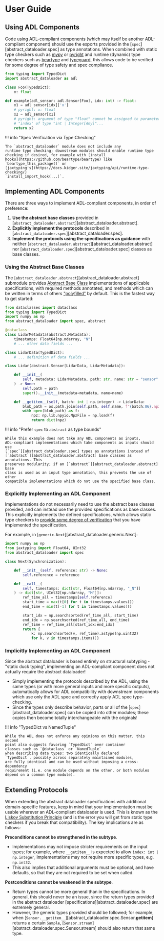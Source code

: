 # User Guide

## Using ADL Components

Code using ADL-compliant components (which may itself be another
ADL-compliant component) should use the exports provided in the
[`spec`][abstract_dataloader.spec] as type annotations. When
combined with static type checkers such as
[mypy](https://mypy-lang.org/) or
[pyright](https://microsoft.github.io/pyright/) and runtime (dynamic)
type checkers such as [beartype](https://github.com/beartype/beartype)
and [typeguard](https://github.com/agronholm/typeguard), this allows
code to be verified for some degree of type safety and spec compliance.

``` python
from typing import TypedDict
import abstract_dataloader as adl

class Foo(TypedDict):
    x: float

def example(adl_sensor: adl.Sensor[Foo], idx: int) -> float:
    x1 = adl_sensor[idx]['x']
    # pyright: x: float
    x2 = adl_sensor[x1]
    # pyright: argument of type "float" cannot be assigned to parameter
    # "index" of type "int | Integer[Any]"...
    return x2
```

!!! info "Spec Verification via Type Checking"

    The `abstract_dataloader` module does not include any
    runtime type checking; downstream modules should enable runtime type
    checking if desired, for example with [install
    hooks](https://github.com/beartype/beartype) like
    `beartype_this_package()` or
    [jaxtyping's](https://docs.kidger.site/jaxtyping/api/runtime-type-checking/)
    `install_import_hook(...)`.

## Implementing ADL Components

There are three ways to implement ADL-compliant components, in order of
preference:

1.  **Use the abstract base classes** provided in
    [`abstract_dataloader.abstract`][abstract_dataloader.abstract].
2.  **Explicitly implement the protocols** described in
    [`abstract_dataloader.spec`][abstract_dataloader.spec].
3.  **Implement the protocols using the specifications as guidance**
    with neither [`abstract_dataloader.abstract`][abstract_dataloader.abstract]
    nor [`abstract_dataloader.spec`][abstract_dataloader.spec] classes as base
    classes.

### Using the Abstract Base Classes

The [`abstract_dataloader.abstract`][abstract_dataloader.abstract]
submodule provides [Abstract Base
Class](https://docs.python.org/3/library/abc.html) implementations of
applicable specifications, with required methods annotated, and methods
which can be written in terms of others
["polyfilled"](https://developer.mozilla.org/en-US/docs/Glossary/Polyfill)
by default. This is the fastest way to get started:

``` python
from dataclasses import dataclass
from typing import TypedDict
import numpy as np
from abstract_dataloader import spec, abstract

@dataclass
class LidarMetadata(abstract.Metadata):
    timestamps: Float64[np.ndarray, "N"]
    # ... other data fields ...

class LidarData(TypedDict):
    # ... definition of data fields ...

class Lidar(abstract.Sensor[LidarData, LidarMetadata]):

    def __init__(
        self, metadata: LidarMetadata, path: str, name: str = "sensor"
    ) -> None:
        self.path = path
        super().__init__(metadata=metadata, name=name)

    def __getitem__(self, batch: int | np.integer) -> LidarData:
        blob_path = os.path.join(self.path, self.name, f"{batch:06}.npz")
        with open(blob_path) as f:
            npz: np.lib.npyio.NpzFile = np.load(f)
            return dict(npz)
```

!!! info "Prefer `spec` to `abstract` as type bounds"

    While this example does not take any ADL components as inputs,
    ADL-compliant implementations which take components as inputs should use
    [`spec`][abstract_dataloader.spec] types as annotations instead of
    [`abstract`][abstract_dataloader.abstract] base classes as annotations. This
    preserves modularity; if an [`abstract`][abstract_dataloader.abstract] base
    class is used as an input type annotation, this prevents the use of other
    compatible implementations which do not use the specified base class.

### Explicitly Implementing an ADL Component

Implementations do not necessarily need to use the abstract base classes
provided, and can instead use the provided specifications as base
classes. This explicitly implements the defined specifications, which
allows static type checkers to [provide some degree of
verification](https://typing.python.org/en/latest/spec/protocol.html#explicitly-declaring-implementation)
that you have implemented the specification.

For example, in [`generic.Next`][abstract_dataloader.generic.Next]:

``` python
import numpy as np
from jaxtyping import Float64, UInt32
from abstract_dataloader import spec

class Next(Synchronization):

    def __init__(self, reference: str) -> None:
        self.reference = reference

    def __call__(
        self, timestamps: dict[str, Float64[np.ndarray, "_N"]]
    ) -> dict[str, UInt32[np.ndarray, "M"]]:
        ref_time_all = timestamps[self.reference]
        start_time = max(t[0] for t in timestamps.values())
        end_time = min(t[-1] for t in timestamps.values())

        start_idx = np.searchsorted(ref_time_all, start_time)
        end_idx = np.searchsorted(ref_time_all, end_time)
        ref_time = ref_time_all[start_idx:end_idx]
        return {
            k: np.searchsorted(v, ref_time).astype(np.uint32)
            for k, v in timestamps.items()}
```

### Implicitly Implementing an ADL Component

Since the abstract dataloader is based entirely on structural subtyping
-"static duck typing", implementing an ADL-compliant component does
not actually require the abstract dataloader!

- Simply implementing the protocols described by the ADL, using the same
  types (or with more general inputs and more specific outputs),
  automatically allows for ADL compatibility with downstream components
  which use only the ADL spec and correctly apply ADL spec
  type-checking.
- Since the types only describe behavior, parts or all of the
  [`spec`][abstract_dataloader.spec] can be copied into other
  modules; these copies then become totally interchangeable with the
  originals!

!!! info "TypedDict vs NamedTuple"

    While the ADL does not enforce any opinions on this matter, this second
    point also suggests favoring `TypedDict` over container
    classes such as `@dataclass` or `NamedTuple`
    when describing data types: two identically declared
    `TypedDict`, possibly across separately maintained modules,
    are fully identical and can be used without imposing a cross-dependency
    requirement (i.e. one module depends on the other, or both modules
    depend on a common type module).

## Extending Protocols

When extending the abstract dataloader specifications with additional
domain-specific features, keep in mind that your implementation must be
usable wherever an ADL-compliant dataloader is used. This is known as
the [Liskov Substitution
Principle](https://en.wikipedia.org/wiki/Liskov_substitution_principle)
(and is the error you will get from static type checkers if you break
that compatibility). The key implications are as follows:

**Preconditions cannot be strengthened in the subtype**.

- Implementations may not impose stricter requirements on the input
  types; for example, where `__getitem__` is expected to
  allow `index: int | np.integer`, implementations may not
  require more specific types, e.g. `np.int32`.
- This also implies that additional arguments must be optional, and have
  defaults, so that they are not required to be set when called.

**Postconditions cannot be weakened in the subtype**.

- Return types cannot be more general than in the specifications. In
  general, this should never be an issue, since the return types
  provided in the abstract dataloader
  [specifications][abstract_dataloader.spec] are extremely general.
- However, the generic types provided should be followed; for example,
  when [`Sensor.__getitem__`][abstract_dataloader.spec.Sensor.__getitem__]
  returns a certain `Sample`,
  [`Sensor.stream`][abstract_dataloader.spec.Sensor.stream] should also return
  that same type.
